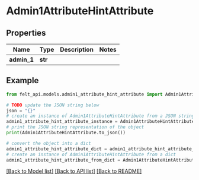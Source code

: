# Admin1AttributeHintAttribute


## Properties

Name | Type | Description | Notes
------------ | ------------- | ------------- | -------------
**admin_1** | **str** |  | 

## Example

```python
from felt_api.models.admin1_attribute_hint_attribute import Admin1AttributeHintAttribute

# TODO update the JSON string below
json = "{}"
# create an instance of Admin1AttributeHintAttribute from a JSON string
admin1_attribute_hint_attribute_instance = Admin1AttributeHintAttribute.from_json(json)
# print the JSON string representation of the object
print(Admin1AttributeHintAttribute.to_json())

# convert the object into a dict
admin1_attribute_hint_attribute_dict = admin1_attribute_hint_attribute_instance.to_dict()
# create an instance of Admin1AttributeHintAttribute from a dict
admin1_attribute_hint_attribute_from_dict = Admin1AttributeHintAttribute.from_dict(admin1_attribute_hint_attribute_dict)
```
[[Back to Model list]](../README.md#documentation-for-models) [[Back to API list]](../README.md#documentation-for-api-endpoints) [[Back to README]](../README.md)


